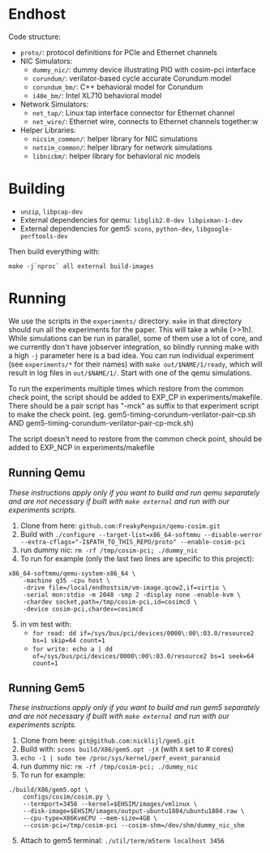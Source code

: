 # Endhost

Code structure:
 - `proto/`: protocol definitions for PCIe and Ethernet channels
 - NIC Simulators:
    + `dummy_nic/`: dummy device illustrating PIO with cosim-pci interface
    + `corundum/`: verilator-based cycle accurate Corundum model
    + `corundum_bm/`: C++ behavioral model for Corundum
    + `i40e_bm/`: Intel XL710 behavioral model
 - Network Simulators:
    + `net_tap/`: Linux tap interface connector for Ethernet channel
    + `net_wire/`: Ethernet wire, connects to Ethernet channels together:w
 - Helper Libraries:
    + `nicsim_common/`: helper library for NIC simulations
    + `netsim_common/`: helper library for network simulations
    + `libnicbm/`: helper library for behavioral nic models

# Building
 - `unzip`, `libpcap-dev`
 - External dependencies for qemu: `libglib2.0-dev libpixman-1-dev`
 - External dependencies for gem5: `scons`, `python-dev`, `libgoogle-perftools-dev`

Then build everything with:
```
make -j`nproc` all external build-images
```

# Running

We use the scripts in the `experiments/` directory. `make` in that directory
should run all the experiments for the paper. This will take a while (>>1h).
While simulations can be run in parallel, some of them use a lot of core, and we
currently don't have jobserver integration, so blindly running make with a high
`-j` parameter here is a bad idea. You can run individual experiment (see
`experiments/*` for their names) with `make out/$NAME/1/ready`, which will
result in log files in `out/$NAME/1/`. Start with one of the qemu simulations.

To run the experiments multiple times which restore from the common check point,
the script should be added to EXP_CP in experiments/makefile. There should be a 
pair script has "-mck" as suffix to that experiment script to make the check point.
(eg. gem5-timing-corundum-verilator-pair-cp.sh AND gem5-timing-corundum-verilator-pair-cp-mck.sh)

The script doesn't need to restore from the common check point, should be added to 
EXP_NCP in experiments/makefile

## Running Qemu

*These instructions apply only if you want to build and run qemu separately and
are not necessary if built with `make external` and run with our experiments
scripts.*

1. Clone from here: `github.com:FreakyPenguin/qemu-cosim.git`
2. Build with `./configure --target-list=x86_64-softmmu --disable-werror --extra-cflags="-I$PATH_TO_THIS_REPO/proto" --enable-cosim-pci`
3. run dummy nic: `rm -rf /tmp/cosim-pci; ./dummy_nic`
4. To run for example (only the last two lines are specific to this project):
```
x86_64-softmmu/qemu-system-x86_64 \
    -machine q35 -cpu host \
    -drive file=/local/endhostsim/vm-image.qcow2,if=virtio \
    -serial mon:stdio -m 2048 -smp 2 -display none -enable-kvm \
    -chardev socket,path=/tmp/cosim-pci,id=cosimcd \
    -device cosim-pci,chardev=cosimcd
```
5. in vm test with:
    * `for read: dd if=/sys/bus/pci/devices/0000\:00\:03.0/resource2 bs=1 skip=64 count=1`
    * `for write: echo a | dd of=/sys/bus/pci/devices/0000\:00\:03.0/resource2 bs=1 seek=64 count=1`

## Running Gem5

*These instructions apply only if you want to build and run gem5 separately and
are not necessary if built with `make external` and run with our experiments
scripts.*

1. Clone from here: `git@github.com:nicklijl/gem5.git`
2. Build with: `scons build/X86/gem5.opt -jX` (with `X` set to # cores)
3. `echo -1 | sudo tee /proc/sys/kernel/perf_event_paranoid`
4. run dummy nic: `rm -rf /tmp/cosim-pci; ./dummy_nic`
5. To run for example:
```
./build/X86/gem5.opt \
    configs/cosim/cosim.py \
    --termport=3456 --kernel=$EHSIM/images/vmlinux \
    --disk-image=$EHSIM/images/output-ubuntu1804/ubuntu1804.raw \
    --cpu-type=X86KvmCPU --mem-size=4GB \
    --cosim-pci=/tmp/cosim-pci --cosim-shm=/dev/shm/dummy_nic_shm
```
5. Attach to gem5 terminal: `./util/term/m5term localhost 3456`
